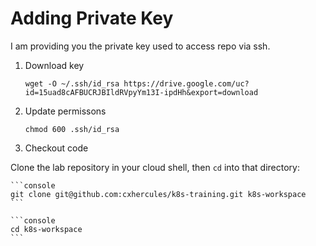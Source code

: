 Adding Private Key
=====================

I am providing you the private key used to access repo via ssh.

1. Download key
    ```console
    wget -O ~/.ssh/id_rsa https://drive.google.com/uc?id=15uad8cAFBUCRJBIldRVpyYm13I-ipdHh&export=download
    ```

1. Update permissons
    ```console
    chmod 600 .ssh/id_rsa
    ```

1. Checkout code

Clone the lab repository in your cloud shell, then `cd` into that directory:

    ```console
    git clone git@github.com:cxhercules/k8s-training.git k8s-workspace
    ```

    ```console
    cd k8s-workspace
    ```
